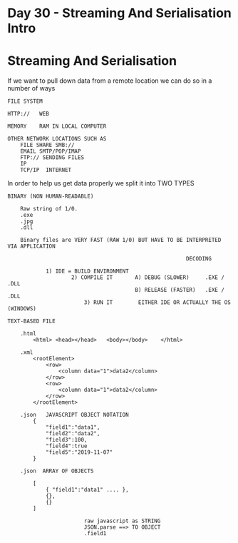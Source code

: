# Day 30 - Streaming And Serialisation Intro

# Streaming And Serialisation

If we want to pull down data from a remote location we can do so in a number of ways

```
FILE SYSTEM  

HTTP://   WEB

MEMORY    RAM IN LOCAL COMPUTER

OTHER NETWORK LOCATIONS SUCH AS
	FILE SHARE SMB://
	EMAIL SMTP/POP/IMAP
	FTP:// SENDING FILES
	IP
	TCP/IP  INTERNET
```

In order to help us get data properly we split it into TWO TYPES

```
BINARY (NON HUMAN-READABLE)

	Raw string of 1/0.
	.exe
	.jpg
	.dll

	Binary files are VERY FAST (RAW 1/0) BUT HAVE TO BE INTERPRETED VIA APPLICATION

														DECODING

			1) IDE = BUILD ENVIRONMENT
					2) COMPILE IT		A) DEBUG (SLOWER)     .EXE / .DLL
										B) RELEASE (FASTER)   .EXE / .DLL
						3) RUN IT        EITHER IDE OR ACTUALLY THE OS (WINDOWS)

TEXT-BASED FILE

	.html
		<html> <head></head>   <body></body>    </html>

	.xml
		<rootElement>
			<row>
				<column data="1">data2</column>
			</row>
			<row>
				<column data="1">data2</column>
			</row>
		</rootElement>

	.json   JAVASCRIPT OBJECT NOTATION
		{
			"field1":"data1",
			"field2":"data2",
			"field3":100,
			"field4":true
			"field5":"2019-11-07"
		}

	.json  ARRAY OF OBJECTS

		[
			{ "field1":"data1" .... },
			{},
			{}
		]

						raw javascript as STRING
						JSON.parse ==> TO OBJECT
						.field1
```